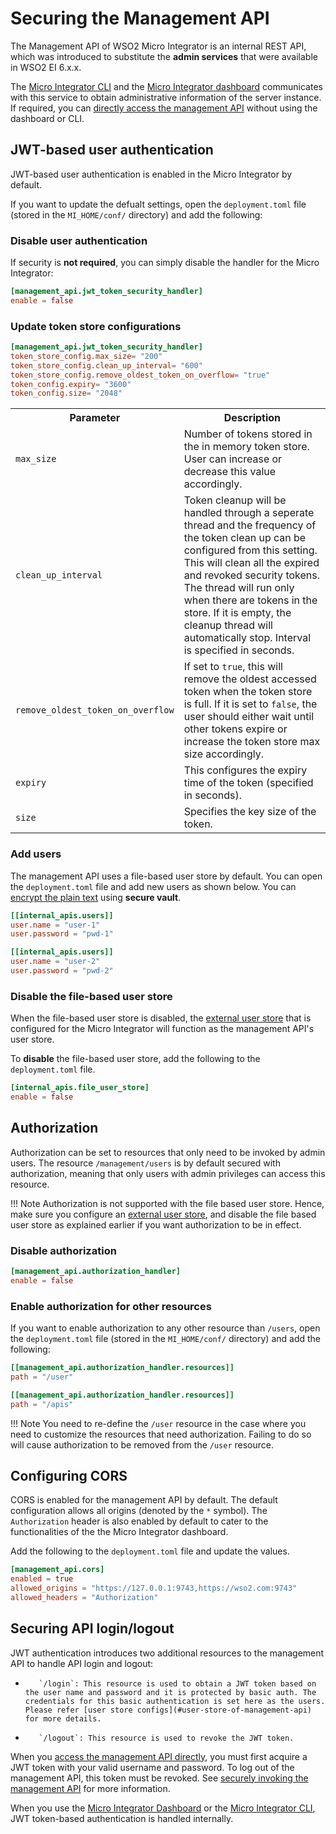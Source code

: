 # Securing the Management API

The Management API of WSO2 Micro Integrator is an internal REST API, which was introduced to substitute
the **admin services** that were available in WSO2 EI 6.x.x. 

The [Micro Integrator CLI](../../../administer-and-observe/using-the-command-line-interface) and the [Micro Integrator dashboard](../../../administer-and-observe/working-with-monitoring-dashboard) communicates with this service to
obtain administrative information of the server instance. If required, you can [directly access the management API](../../../administer-and-observe/working-with-management-api) without using the dashboard or CLI.
 
## JWT-based user authentication

JWT-based user authentication is enabled in the Micro Integrator by default.

If you want to update the defualt settings, open the `deployment.toml` file (stored in the `MI_HOME/conf/` directory) and add the following:

### Disable user authentication

If security is **not required**, you can simply disable the handler for the Micro Integrator:

```toml
[management_api.jwt_token_security_handler]
enable = false
```

### Update token store configurations

```toml
[management_api.jwt_token_security_handler]
token_store_config.max_size= "200"
token_store_config.clean_up_interval= "600"
token_store_config.remove_oldest_token_on_overflow= "true"
token_config.expiry= "3600"
token_config.size= "2048"
```

<table>
    <tr>
             <th>Parameter</th>
             <th>Description</th>
    </tr>
    <tr>
          <td><code>max_size</code></td>
         <td>Number of tokens stored in the in memory token store. User can increase or decrease this value accordingly.</td>
    </tr>
    <tr>
          <td><code>clean_up_interval</code></td>
         <td>Token cleanup will be handled through a seperate thread and the frequency of the token clean up can be configured from this setting. This will clean all the expired and revoked security tokens. The thread will run only when there are tokens in the store. If it is empty, the cleanup thread will automatically stop. Interval is specified in seconds.</td>
    </tr>
    <tr>
          <td><code>remove_oldest_token_on_overflow</code></td>
         <td>
                  If set to <code>true</code>, this will remove the oldest accessed token when the token store is full. If it is set to <code>false</code>, the user should either wait until other tokens expire or increase the token store max size accordingly.
         </td>
    </tr>
    <tr>
        <td><code>expiry</code></td>
        <td>This configures the expiry time of the token (specified in seconds).</td>
    </tr>
    <tr>
        <td><code>size</code></td>
        <td>Specifies the key size of the token.</td>
    </tr>
</table>

### Add users

The management API uses a file-based user store by default. You can open the `deployment.toml` file and add new users as shown below. You can [encrypt the plain text](../../../setup/security/encrypting_plain_text) using **secure vault**.

```toml
[[internal_apis.users]]
user.name = "user-1"
user.password = "pwd-1"

[[internal_apis.users]]
user.name = "user-2"
user.password = "pwd-2"
```

### Disable the file-based user store

When the file-based user store is disabled, the [external user store](../../../setup/user_stores/setting_up_ro_ldap) 
that is configured for the Micro Integrator will function as the management API's user store.

To **disable** the file-based user store, add the following to the `deployment.toml` file.

```toml
[internal_apis.file_user_store]
enable = false
```

## Authorization

Authorization can be set to resources that only need to be invoked by admin users. The resource `/management/users` is by default secured with authorization, meaning that only users with admin privileges can access this resource.

!!! Note
    Authorization is not supported with the file based user store. Hence, make sure you configure an [external user store](../../../setup/user_stores/setting_up_ro_ldap), 
    and disable the file based user store as explained earlier if you want authorization to be in effect.
     
### Disable authorization
```toml
[management_api.authorization_handler]
enable = false
```

### Enable authorization for other resources
If you want to enable authorization to any other resource than `/users`, open the `deployment.toml` file (stored in
the `MI_HOME/conf/` directory) and add the following:

```toml
[[management_api.authorization_handler.resources]]
path = "/user"

[[management_api.authorization_handler.resources]]
path = "/apis"
```

!!! Note
    You need to re-define the `/user` resource in the case where you need to customize the resources that need 
    authorization. Failing to do so will cause authorization to be removed from the `/user` resource.

## Configuring CORS

CORS is enabled for the management API by default. The default configuration allows all origins (denoted by the `*` symbol). The `Authorization` header is also enabled by default to cater to the functionalities of the the Micro Integrator dashboard.
 
Add the following to the `deployment.toml` file and update the values.

```toml
[management_api.cors]
enabled = true
allowed_origins = "https://127.0.0.1:9743,https://wso2.com:9743"
allowed_headers = "Authorization"
```

## Securing API login/logout

JWT authentication introduces two additional resources to the management API to handle API login and logout: 

-        `/login`: This resource is used to obtain a JWT token based on the user name and password and it is protected by basic auth. The credentials for this basic authentication is set here as the users. Please refer [user store configs](#user-store-of-management-api) for more details.
-        `/logout`: This resource is used to revoke the JWT token.

When you [access the management API directly](../../../administer-and-observe/working-with-management-api), you must first acquire a JWT token with your valid username and password. To log out of the management API, this token must be revoked. See [securely invoking the management API](../../../administer-and-observe/working-with-management-api/#securely-invoking-the-api) for more information. 

When you use the [Micro Integrator Dashboard](../../../administer-and-observe/working-with-monitoring-dashboard) or the [Micro Integrator CLI](../../../administer-and-observe/using-the-command-line-interface), JWT token-based authentication is handled internally.
